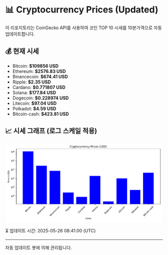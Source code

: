 
# 📊 Cryptocurrency Prices (Updated)

이 리포지토리는 CoinGecko API를 사용하여 코인 TOP 10 시세를 10분가격으로 자동 업데이트합니다.

## 💰 현재 시세
- Bitcoin: **$109856 USD**
- Ethereum: **$2576.83 USD**
- Binancecoin: **$674.41 USD**
- Ripple: **$2.35 USD**
- Cardano: **$0.771807 USD**
- Solana: **$177.84 USD**
- Dogecoin: **$0.228974 USD**
- Litecoin: **$97.04 USD**
- Polkadot: **$4.59 USD**
- Bitcoin-cash: **$423.81 USD**

## 📈 시세 그래프 (로그 스케일 적용)
![Crypto Prices](crypto_prices.png)

⏳ 업데이트 시간: 2025-05-26 08:41:00 (UTC)

---
자동 업데이트 봇에 의해 관리됩니다.
